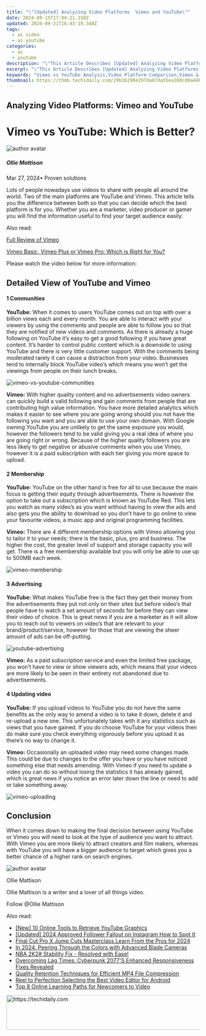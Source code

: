 ```yaml
---
title: "\"[Updated] Analyzing Video Platforms  Vimeo and YouTube\""
date: 2024-09-15T17:04:21.150Z
updated: 2024-09-21T16:43:19.348Z
tags:
  - ai video
  - ai youtube
categories:
  - ai
  - youtube
description: "\"This Article Describes [Updated] Analyzing Video Platforms: Vimeo and YouTube\""
excerpt: "\"This Article Describes [Updated] Analyzing Video Platforms: Vimeo and YouTube\""
keywords: "Vimeo vs YouTube Analysis,Video Platform Comparison,Vimeo & YouTube SEO,Analyze Online Streaming,Comparing Video Hosts,Video Site Metrics,Content Sharing Insights"
thumbnail: https://thmb.techidaily.com/29b1b2904297da87da55ea288cd0a44b14a4d2e985940c7f874a6ef2e9aec11a.jpg
---
```


## Analyzing Video Platforms: Vimeo and YouTube

# Vimeo vs YouTube: Which is Better?

![author avatar](https://images.wondershare.com/filmora/article-images/ollie-mattison.jpg)

##### Ollie Mattison

 Mar 27, 2024• Proven solutions

Lots of people nowadays use videos to share with people all around the world. Two of the main platforms are YouTube and Vimeo. This article tells you the difference between both so that you can decide which the best platform is for you. Whether you are a marketer, video producer or gamer you will find the information useful to find your target audience easily.

Also read:

[Full Review of Vimeo](https://tools.techidaily.com/wondershare/filmora/download/)

[Vimeo Basic, Vimeo Plus or Vimeo Pro: Which is Right for You?](https://tools.techidaily.com/wondershare/filmora/download/)

Please watch the video below for more information:

## Detailed View of YouTube and Vimeo

#### 1  Communities

**YouTube:** When it comes to users YouTube comes out on top with over a billion views each and every month. You are able to interact with your viewers by using the comments and people are able to follow you so that they are notified of new videos and comments. As there is already a huge following on YouTube it’s easy to get a good following if you have great content. It’s harder to control public content which is a downside to using YouTube and there is very little customer support. With the comments being moderated rarely it can cause a distraction from your video. Businesses tend to internally block YouTube video’s which means you won’t get the viewings from people on their lunch breaks.

![vimeo-vs-youtube-communities](https://images.wondershare.com/filmora/article-images/vimeo-vs-youtube-communities.jpg)

**Vimeo:** With higher quality content and no advertisements video owners can quickly build a valid following and gain comments from people that are contributing high value information. You have more detailed analytics which makes it easier to see where you are going wrong should you not have the following you want and you are able to use your own domain. With Google owning YouTube you are unlikely to get the same exposure you would, however the followers tend to be valid giving you a real idea of where you are going right or wrong. Because of the higher quality followers you are less likely to get negative or abusive comments when you use Vimeo, however it is a paid subscription with each tier giving you more space to upload.

#### 2  Membership

**YouTube:** YouTube on the other hand is free for all to use because the main focus is getting their equity through advertisements. There is however the option to take out a subscription which is known as YouTube Red. This lets you watch as many video’s as you want without having to view the ads and also gets you the ability to download so you don’t have to go online to view your favourite videos, a music app and original programming facilities.

**Vimeo:** There are 4 different membership options with Vimeo allowing you to tailor it to your needs; there is the basic, plus, pro and business. The higher the cost, the greater level of support and storage capacity you will get. There is a free membership available but you will only be able to use up to 500MB each week.

![vimeo-membership](https://images.wondershare.com/filmora/article-images/vimeo-membership.jpg)

#### 3  Advertising

**YouTube:** What makes YouTube free is the fact they get their money from the advertisements they put not only on their sites but before video’s that people have to watch a set amount of seconds for before they can view their video of choice. This is great news if you are a marketer as it will allow you to reach out to viewers on video’s that are relevant to your brand/product/service, however for those that are viewing the sheer amount of ads can be off-putting.

![youtube-advertising](https://images.wondershare.com/filmora/article-images/youtube-advertising.jpg)

**Vimeo:** As a paid subscription service and even the limited free package, you won’t have to view or show viewers ads, which means that your videos are more likely to be seen in their entirety not abandoned due to advertisements.

#### 4  Updating video

**YouTube:** If you upload videos to YouTube you do not have the same benefits as the only way to amend a video is to take it down, delete it and re-upload a new one. This unfortunately takes with it any statistics such as views that you have gained. If you do choose YouTube for your videos then do make sure you check everything vigorously before you upload it as there’s no way to change it.

**Vimeo:** Occasionally an uploaded video may need some changes made. This could be due to changes to the offer you have or you have noticed something else that needs amending. With Vimeo if you need to update a video you can do so without losing the statistics it has already gained, which is great news if you notice an error later down the line or need to add or take something away.

![vimeo-uploading](https://images.wondershare.com/filmora/article-images/vimeo-uploading.jpg)

## Conclusion

When it comes down to making the final decision between using YouTube or Vimeo you will need to look at the type of audience you want to attract. With Vimeo you are more likely to attract creators and film makers, whereas with YouTube you will have a bigger audience to target which gives you a better chance of a higher rank on search engines.

![author avatar](https://images.wondershare.com/filmora/article-images/ollie-mattison.jpg)

Ollie Mattison

Ollie Mattison is a writer and a lover of all things video.

Follow @Ollie Mattison

<ins class="adsbygoogle"
      style="display:block"
      data-ad-client="ca-pub-7571918770474297"
      data-ad-slot="8358498916"
      data-ad-format="auto"
      data-full-width-responsive="true"></ins>

<span class="atpl-alsoreadstyle">Also read:</span>
<div><ul>
<li><a href="https://youtube-clips.techidaily.com/new-10-online-tools-to-retrieve-youtube-graphics/"><u>[New] 10 Online Tools to Retrieve YouTube Graphics</u></a></li>
<li><a href="https://instagram-video-recordings.techidaily.com/updated-2024-approved-follower-fallout-on-instagram-how-to-spot-it/"><u>[Updated] 2024 Approved Follower Fallout on Instagram How to Spot It</u></a></li>
<li><a href="https://ai-vdieo-software.techidaily.com/final-cut-pro-x-jump-cuts-masterclass-learn-from-the-pros-for-2024/"><u>Final Cut Pro X Jump Cuts Masterclass Learn From the Pros for 2024</u></a></li>
<li><a href="https://extra-skills.techidaily.com/in-2024-peering-through-the-colors-with-advanced-blade-cameras/"><u>In 2024, Peering Through the Colors with Advanced Blade Cameras</u></a></li>
<li><a href="https://youtube-clips.techidaily.com/nba-2k2-stability-fix-resolved-with-ease/"><u>NBA 2K2# Stability Fix - Resolved with Ease!</u></a></li>
<li><a href="https://win-able.techidaily.com/overcoming-lag-times-cyberpunk-2077s-enhanced-responsiveness-fixes-revealed/"><u>Overcoming Lag Times: Cyberpunk 2077'S Enhanced Responsiveness Fixes Revealed</u></a></li>
<li><a href="https://some-guidance.techidaily.com/quality-retention-techniques-for-efficient-mp4-file-compression/"><u>Quality Retention Techniques for Efficient MP4 File Compression</u></a></li>
<li><a href="https://youtube-clips.techidaily.com/reel-to-perfection-selecting-the-best-video-editor-for-android/"><u>Reel to Perfection Selecting the Best Video Editor for Android</u></a></li>
<li><a href="https://youtube-clips.techidaily.com/top-8-online-learning-paths-for-newcomers-to-video/"><u>Top 8 Online Learning Paths for Newcomers to Video</u></a></li>
</ul></div>

<!-- affiliate ads begin -->
<a href="https://appsumo.8odi.net/c/5597632/2144277/7443" target="_top" id="2144277">
  <img src="//a.impactradius-go.com/display-ad/7443-2144277" border="0" alt="https://techidaily.com" width="600" height="90"/>
</a>
<img height="0" width="0" src="https://appsumo.8odi.net/i/5597632/2144277/7443" style="position:absolute;visibility:hidden;" border="0" />
<!-- affiliate ads end -->

